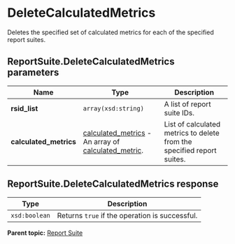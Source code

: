 # DeleteCalculatedMetrics

Deletes the specified set of calculated metrics for each of the specified report suites.

## ReportSuite.DeleteCalculatedMetrics parameters

|Name|Type|Description|
|----|----|-----------|
| **rsid\_list** | `array(xsd:string)` |A list of report suite IDs.|
| **calculated\_metrics** | [calculated\_metrics](../../data_types/r_calculated_metrics.md#) - An array of [calculated\_metric](../../data_types/r_calculated_metric.md#).|List of calculated metrics to delete from the specified report suites.|

## ReportSuite.DeleteCalculatedMetrics response

|Type|Description|
|----|-----------|
| `xsd:boolean` |Returns `true` if the operation is successful.|

**Parent topic:** [Report Suite](../../methods/report_suite/r_methods_reportsuite.md)

